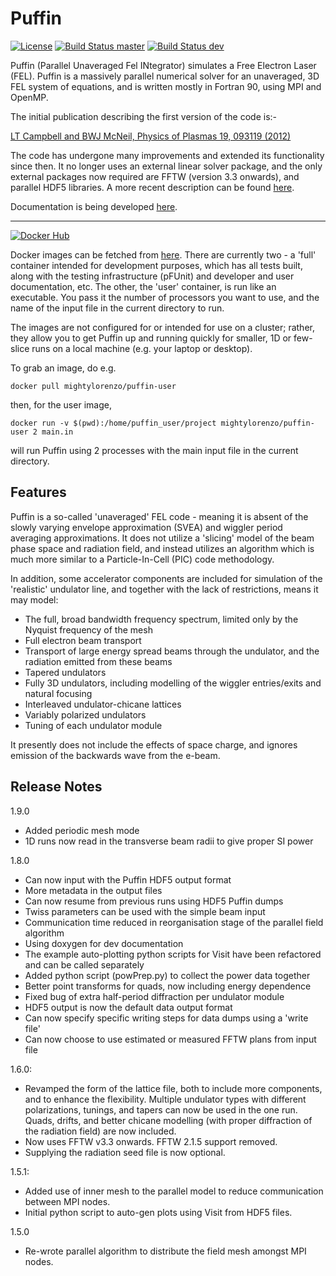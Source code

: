 # Puffin

[![License](https://img.shields.io/badge/License-BSD%203--Clause-blue.svg)](https://opensource.org/licenses/BSD-3-Clause)
[![Build Status master](https://img.shields.io/travis/com/mightylorenzo/Puffin/master.svg?label=master)](https://travis-ci.com/mightylorenzo/Puffin/branches)
[![Build Status dev](https://img.shields.io/travis/com/mightylorenzo/Puffin/dev.svg?label=dev)](https://travis-ci.com/mightylorenzo/Puffin/branches)

Puffin (Parallel Unaveraged Fel INtegrator) simulates a Free Electron
Laser (FEL). Puffin is a massively parallel numerical solver for an
unaveraged, 3D FEL system of equations, and is written mostly in
Fortran 90, using MPI and OpenMP.

The initial publication describing the first version of the code is:-

[LT Campbell and BWJ McNeil, Physics of Plasmas 19, 093119 (2012)](http://aip.scitation.org/doi/10.1063/1.4752743)

The code has undergone many improvements and extended its functionality
since then. It no longer uses an external linear solver package, and the
only external packages now required are FFTW (version 3.3 onwards), and
parallel HDF5 libraries. A more recent description can be found [here](http://ipac2018.vrws.de/papers/thpmk112.pdf).

Documentation is being developed [here](https://ukfels.github.io/puffinDocs/).

----

[![Docker Hub](http://dockeri.co/image/mightylorenzo/puffin-user)](https://hub.docker.com/r/mightylorenzo/puffin-user)

Docker images can be fetched from [here](https://hub.docker.com/u/mightylorenzo/).
There are currently two - a 'full' container intended for development purposes, 
which has all tests built, along with the testing infrastructure (pFUnit) and
developer and user documentation, etc. The other, the 'user' container, is
run like an executable. You pass it the number of processors you want to use,
and the name of the input file in the current directory to run.

The images are not configured for or intended for use on a cluster; rather, they allow you to get Puffin up and running quickly for smaller, 1D or few-slice runs on a local machine (e.g. your laptop or desktop).

To grab an image, do e.g.
```
docker pull mightylorenzo/puffin-user
```
then, for the user image,
```
docker run -v $(pwd):/home/puffin_user/project mightylorenzo/puffin-user 2 main.in
```
will run Puffin using 2 processes with the main input file in the current directory.

## Features

Puffin is a so-called 'unaveraged' FEL code - meaning it is absent of the
slowly varying envelope approximation (SVEA) and wiggler period averaging
approximations. It does not utilize a 'slicing' model of the beam phase space
and radiation field, and instead utilizes an algorithm which is much more
similar to a Particle-In-Cell (PIC) code methodology.

In addition, some accelerator components are included for simulation of the
'realistic' undulator line, and together with the lack of restrictions,
means it may model:
  - The full, broad bandwidth frequency spectrum, limited only by the Nyquist frequency of the mesh
  - Full electron beam transport
  - Transport of large energy spread beams through the undulator, and the radiation emitted from these beams
  - Tapered undulators
  - Fully 3D undulators, including modelling of the wiggler entries/exits and natural focusing
  - Interleaved undulator-chicane lattices
  - Variably polarized undulators
  - Tuning of each undulator module

It presently does not include the effects of space charge, and ignores emission
of the backwards wave from the e-beam.


## Release Notes

1.9.0
  - Added periodic mesh mode
  - 1D runs now read in the transverse beam radii to give proper SI power

1.8.0
  - Can now input with the Puffin HDF5 output format
  - More metadata in the output files
  - Can now resume from previous runs using HDF5 Puffin dumps
  - Twiss parameters can be used with the simple beam input
  - Communication time reduced in reorganisation stage of the parallel field algorithm
  - Using doxygen for dev documentation
  - The example auto-plotting python scripts for Visit have been refactored and can be called separately
  - Added python script (powPrep.py) to collect the power data together
  - Better point transforms for quads, now including energy dependence
  - Fixed bug of extra half-period diffraction per undulator module
  - HDF5 output is now the default data output format
  - Can now specify specific writing steps for data dumps using a 'write file'
  - Can now choose to use estimated or measured FFTW plans from input file

1.6.0:
  - Revamped the form of the lattice file, both to include more components, and to
    enhance the flexibility. Multiple undulator types with different polarizations,
    tunings, and tapers can now be used in the one run. Quads, drifts, and better
    chicane modelling (with proper diffraction of the radiation field) are now
    included.
  - Now uses FFTW v3.3 onwards. FFTW 2.1.5 support removed.
  - Supplying the radiation seed file is now optional.

1.5.1:
  - Added use of inner mesh to the parallel model to reduce communication between MPI nodes.
  - Initial python script to auto-gen plots using Visit from HDF5 files.

1.5.0
  - Re-wrote parallel algorithm to distribute the field mesh amongst MPI nodes.
